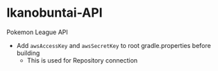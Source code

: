 # Ikanobuntai-API
Pokemon League API

- Add `awsAccessKey` and `awsSecretKey` to root gradle.properties before building
    - This is used for Repository connection
